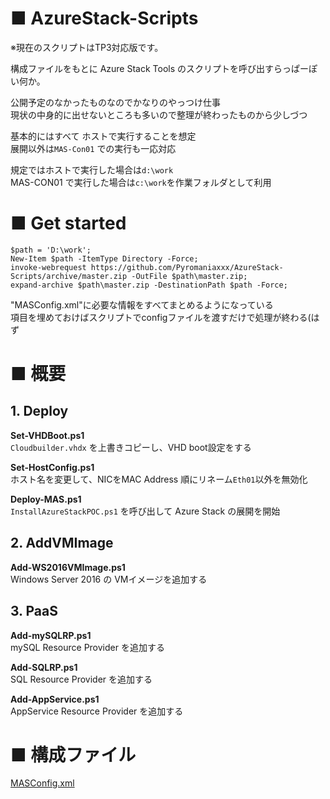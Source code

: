 # ■ AzureStack-Scripts

※現在のスクリプトはTP3対応版です。

構成ファイルをもとに Azure Stack Tools のスクリプトを呼び出すらっぱーぽい何か。

公開予定のなかったものなのでかなりのやっつけ仕事  
現状の中身的に出せないところも多いので整理が終わったものから少しづつ  

基本的にはすべて ホストで実行することを想定  
展開以外は`MAS-Con01` での実行も一応対応

規定ではホストで実行した場合は`d:\work`  
MAS-CON01 で実行した場合は`c:\work`を作業フォルダとして利用

# ■ Get started

```download-script
$path = 'D:\work';
New-Item $path -ItemType Directory -Force;
invoke-webrequest https://github.com/Pyromaniaxxx/AzureStack-Scripts/archive/master.zip -OutFile $path\master.zip;
expand-archive $path\master.zip -DestinationPath $path -Force;
```

"MASConfig.xml"に必要な情報をすべてまとめるようになっている  
項目を埋めておけばスクリプトでconfigファイルを渡すだけで処理が終わる(はず


# ■ 概要


## 1. Deploy 

**Set-VHDBoot.ps1**  
`Cloudbuilder.vhdx` を上書きコピーし、VHD boot設定をする

**Set-HostConfig.ps1**  
ホスト名を変更して、NICをMAC Address 順にリネーム`Eth01`以外を無効化

**Deploy-MAS.ps1**  
`InstallAzureStackPOC.ps1` を呼び出して Azure Stack の展開を開始


## 2. AddVMImage 

**Add-WS2016VMImage.ps1**  
Windows Server 2016 の VMイメージを追加する


## 3. PaaS 

**Add-mySQLRP.ps1**  
mySQL Resource Provider を追加する

**Add-SQLRP.ps1**  
SQL Resource Provider を追加する

**Add-AppService.ps1**  
AppService Resource Provider を追加する


# ■ 構成ファイル

[MASConfig.xml](MASConfig.xml)
